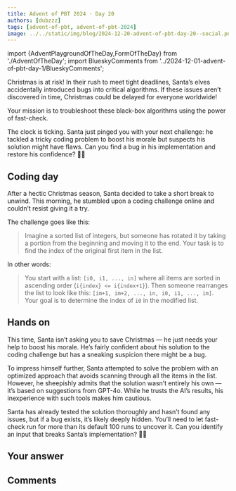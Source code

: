 ```yaml
---
title: Advent of PBT 2024 · Day 20
authors: [dubzzz]
tags: [advent-of-pbt, advent-of-pbt-2024]
image: ../../static/img/blog/2024-12-20-advent-of-pbt-day-20--social.png
---
```


import {AdventPlaygroundOfTheDay,FormOfTheDay} from './AdventOfTheDay';
import BlueskyComments from '../2024-12-01-advent-of-pbt-day-1/BlueskyComments';

Christmas is at risk! In their rush to meet tight deadlines, Santa’s elves accidentally introduced bugs into critical algorithms. If these issues aren’t discovered in time, Christmas could be delayed for everyone worldwide!

Your mission is to troubleshoot these black-box algorithms using the power of fast-check.

The clock is ticking. Santa just pinged you with your next challenge: he tackled a tricky coding problem to boost his morale but suspects his solution might have flaws. Can you find a bug in his implementation and restore his confidence? 🎄✨

<!--truncate-->

## Coding day

After a hectic Christmas season, Santa decided to take a short break to unwind. This morning, he stumbled upon a coding challenge online and couldn’t resist giving it a try.

The challenge goes like this:

> Imagine a sorted list of integers, but someone has rotated it by taking a portion from the beginning and moving it to the end. Your task is to find the index of the original first item in the list.

In other words:

> You start with a list: `[i0, i1, ..., in]` where all items are sorted in ascending order (`i{index} <= i{index+1}`).
> Then someone rearranges the list to look like this: `[im+1, im+2, ..., in, i0, i1, ..., im]`.
> Your goal is to determine the index of `i0` in the modified list.

## Hands on

This time, Santa isn’t asking you to save Christmas — he just needs your help to boost his morale. He’s fairly confident about his solution to the coding challenge but has a sneaking suspicion there might be a bug.

To impress himself further, Santa attempted to solve the problem with an optimized approach that avoids scanning through all the items in the list. However, he sheepishly admits that the solution wasn’t entirely his own — it’s based on suggestions from GPT-4o. While he trusts the AI’s results, his inexperience with such tools makes him cautious.

Santa has already tested the solution thoroughly and hasn’t found any issues, but if a bug exists, it’s likely deeply hidden. You’ll need to let fast-check run for more than its default 100 runs to uncover it. Can you identify an input that breaks Santa’s implementation? 🎄✨

<AdventPlaygroundOfTheDay />

## Your answer

<FormOfTheDay />

## Comments

<BlueskyComments url="https://bsky.app/profile/fast-check.dev/post/3ldpumndae22n" />
